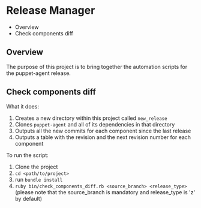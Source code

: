 Release Manager
===

 * Overview
 * Check components diff

Overview
---

The purpose of this project is to bring together the automation scripts 
for the puppet-agent release.

Check components diff
---

What it does:
  1. Creates a new directory within this project called `new_release`
  2. Clones `puppet-agent` and all of its dependencies in that directory
  3. Outputs all the new commits for each component since the last release
  4. Outputs a table with the revision and the next revision number for each component

To run the script:
  1. Clone the project
  2. `cd <path/to/project>`
  3. run `bundle install`
  4. `ruby bin/check_components_diff.rb <source_branch> <release_type>` 
  (please note that the source_branch is mandatory and release_type is 'z' by default)
  